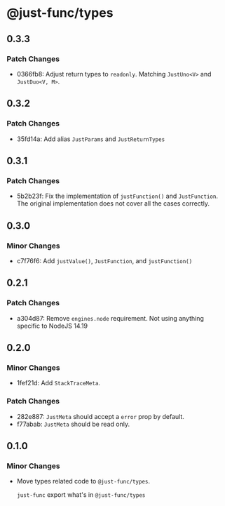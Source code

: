 # @just-func/types

## 0.3.3

### Patch Changes

- 0366fb8: Adjust return types to `readonly`.
  Matching `JustUno<V>` and `JustDuo<V, M>`.

## 0.3.2

### Patch Changes

- 35fd14a: Add alias `JustParams` and `JustReturnTypes`

## 0.3.1

### Patch Changes

- 5b2b23f: Fix the implementation of `justFunction()` and `JustFunction`.
  The original implementation does not cover all the cases correctly.

## 0.3.0

### Minor Changes

- c7f76f6: Add `justValue()`, `JustFunction`, and `justFunction()`

## 0.2.1

### Patch Changes

- a304d87: Remove `engines.node` requirement. Not using anything specific to NodeJS 14.19

## 0.2.0

### Minor Changes

- 1fef21d: Add `StackTraceMeta`.

### Patch Changes

- 282e887: `JustMeta` should accept a `error` prop by default.
- f77abab: `JustMeta` should be read only.

## 0.1.0

### Minor Changes

- Move types related code to `@just-func/types`.

  `just-func` export what's in `@just-func/types`
